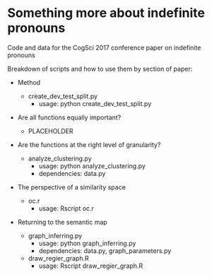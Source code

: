 # Something more about indefinite pronouns
Code and data for the CogSci 2017 conference paper on indefinite pronouns

Breakdown of scripts and how to use them by section of paper:

* Method
	- create_dev_test_split.py
		- usage: python create_dev_test_split.py

* Are all functions equally important?
	- PLACEHOLDER

* Are the functions at the right level of granularity?
	- analyze_clustering.py
		- usage: python analyze_clustering.py
		- dependencies: data.py

* The perspective of a similarity space
	- oc.r
		- usage: Rscript oc.r

* Returning to the semantic map
	- graph_inferring.py
		- usage: python graph_inferring.py
		- dependencies: data.py, graph_parameters.py
	- draw_regier_graph.R
		- usage: Rscript draw_regier_graph.R
